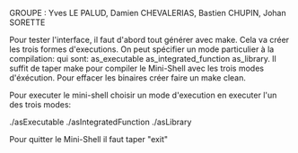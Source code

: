 GROUPE : Yves LE PALUD, Damien CHEVALERIAS, Bastien CHUPIN, Johan SORETTE

Pour tester l'interface, il faut d'abord tout générer avec make. Cela va créer
les trois formes d'executions. On peut spécifier un mode particulier à la compilation:
qui sont: as_executable as_integrated_function as_library. Il suffit de taper make pour
compiler le Mini-Shell avec les trois modes d'éxécution.
Pour effacer les binaires créer faire un make clean.

Pour executer le mini-shell choisir un mode d'execution en executer l'un des trois modes:

./asExecutable
./asIntegratedFunction
./asLibrary

Pour quitter le Mini-Shell il faut taper "exit"
